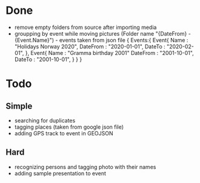﻿# Done
- remove empty folders from source after importing media
- groupping by event while moving pictures (Folder name "{DateFrom} - {Event.Name}") - events taken from json file
  {
    Events:{
      Event{
        Name : "Holidays Norway 2020",
        DateFrom : "2020-01-01",
        DateTo : "2020-02-01",
      },
      Event{
        Name : "Gramma birthday 2001"
        DateFrom : "2001-10-01",
        DateTo : "2001-10-01",
      }
    }
  }
  

# Todo

## Simple
- searching for duplicates
- tagging places (taken from google json file)
- adding GPS track to event in GEOJSON

## Hard
- recognizing persons and tagging photo with their names
- adding sample presentation to event